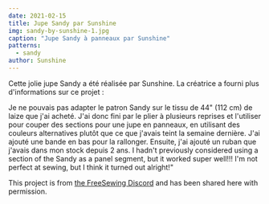 ```yaml
---
date: 2021-02-15
title: Jupe Sandy par Sunshine
img: sandy-by-sunshine-1.jpg
caption: "Jupe Sandy à panneaux par Sunshine"
patterns:
  - sandy
author: Sunshine
---
```


Cette jolie jupe Sandy a été réalisée par Sunshine. La créatrice a fourni plus d'informations sur ce projet :

Je ne pouvais pas adapter le patron Sandy sur le tissu de 44" (112 cm) de laize que j'ai acheté. J'ai donc fini par le plier à plusieurs reprises et l'utiliser pour couper des sections pour une jupe en panneaux, en utilisant des couleurs alternatives plutôt que ce que j'avais teint la semaine dernière. J'ai ajouté une bande en bas pour la rallonger. Ensuite, j'ai ajouté un ruban que j'avais dans mon stock depuis 2 ans. I hadn't previously considered using a section of the Sandy as a panel segment, but it worked super well!!! I'm not perfect at sewing, but I think it turned out alright!"

<Note>

This project is from [the FreeSewing Discord](https://discord.freesewing.org/) and has been shared here with permission.

</Note>

